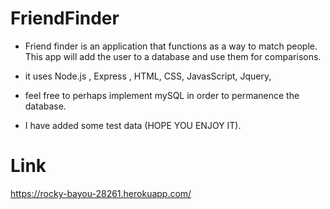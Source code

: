 # FriendFinder

- Friend finder is an application that functions as a way to match people. This app will add the user to a database and use them for comparisons.

- it uses Node.js , Express , HTML, CSS, JavasScript, Jquery,

- feel free to perhaps implement mySQL in order to permanence the database.

- I have added some test data (HOPE YOU ENJOY IT).

# Link

https://rocky-bayou-28261.herokuapp.com/